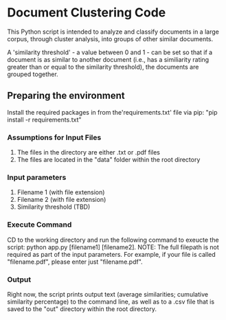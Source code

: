 # Document Clustering Code

This Python script is intended to analyze and classify documents in a large corpus, through cluster analysis, into groups of other similar documents.

A 'similarity threshold' - a value between 0 and 1 - can be set so that if a document is as similar to another document (i.e., has a similiarity rating greater than or equal to the similarity threshold), the documents are grouped together.

## Preparing the environment

Install the required packages in from the'requirements.txt' file via pip: "pip install  -r requirements.txt"

### Assumptions for Input Files

1. The files in the directory are either .txt or .pdf files
2. The files are located in the "data" folder within the root directory

### Input parameters

1. Filename 1 (with file extension)
2. Filename 2 (with file extension)
3. Similarity threshold (TBD)

### Execute Command

CD to the working directory and run the following command to exeucte the script: python app.py [filename1] [filename2].
NOTE: The full filepath is not required as part of the input parameters. For example, if your file is called "filename.pdf", please enter just "filename.pdf".

### Output

Right now, the script prints output text (average similarities; cumulative similarity percentage) to the command line, as well as to a .csv file that is saved to the "out" directory within the root directory.
